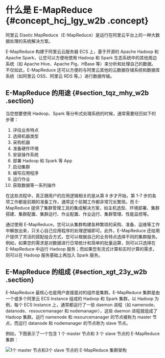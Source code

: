 # 什么是 E-MapReduce {#concept_hcj_lgy_w2b .concept}

阿里云 Elastic MapReduce（E-MapReduce）是运行在阿里云平台上的一种大数据处理的系统解决方案。

E-MapReduce 构建于阿里云云服务器 ECS 上，基于开源的 Apache Hadoop 和 Apache Spark，让您可以方便地使用 Hadoop 和 Spark 生态系统中的其他周边系统（如 Apache Hive、Apache Pig、HBase 等）来分析和处理自己的数据。不仅如此，E-MapReduce 还可以方便的与阿里云其他的云数据存储系统和数据库系统（如阿里云 OSS、阿里云 RDS 等。）进行数据传输。

## E-MapReduce 的用途 {#section_tqz_mhy_w2b .section}

当您想要使用 Hadoop、Spark 等分布式处理系统的时候，通常需要经历如下的步骤：

1.  评估业务特点
2.  选择机器类型
3.  采购机器
4.  准备硬件环境
5.  安装操作系统
6.  部署 Hadoop 和 Spark 等 App
7.  启动集群
8.  编写应用程序
9.  运行作业
10. 获取数据等一系列操作

在这些流程中，真正跟用户的应用逻辑相关的是从第 8 步才开始，第 1-7 步的各项工作都是前期的准备工作，通常这个前期工作都非常冗长繁琐。而 E-MapReduce 提供了集群管理工具的集成解决方案，如主机选型、环境部署、集群搭建、集群配置、集群运行、作业配置、作业运行、集群管理、性能监控等。

通过使用 E-MapReduce，您可以从集群构建各种繁琐的采购、准备、运维等工作中解放出来，只关心自己应用程序的处理逻辑即可。此外，E-MapReduce 还给用户提供了灵活的搭配组合方式，您可以根据自己的业务特点选择不同的集群服务。例如，如果您的需求是对数据进行日常统计和简单的批量运算，则可以只选择在 E-MapReduce 中运行 Hadoop 服务；而如果您有流式计算和实时计算的需求，则可以在 Hadoop 服务基础上再加入 Spark 服务。

## E-MapReduce 的组成 {#section_xgt_23y_w2b .section}

E-MapReduce 最核心也是用户直接面对的组件是集群。E-MapReduce 集群是由一个或多个阿里云 ECS Instance 组成的 Hadoop 和 Spark 集群。以 Hadoop 为例，每个 ECS Instance 上，通常都运行了一些 daemon 进程（如 namenode、datanode、resoucemanager 和 nodemanager），这些 daemon 进程就组成了 Hadoop 集群。运行 namenode 和 resourcemanager 的节点被称为 master 节点，而运行 datanode 和 nodemanager 的节点称为 slave 节点。

例如，下图表示了一个包含 1 个 master 节点和 3 个 slave 节点的 E-MapReduce 集群：

![1个 master 节点和3个 slave 节点的 E-MapReduce 集群架构](http://static-aliyun-doc.oss-cn-hangzhou.aliyuncs.com/assets/img/17824/15559147179988_zh-CN.jpg)

